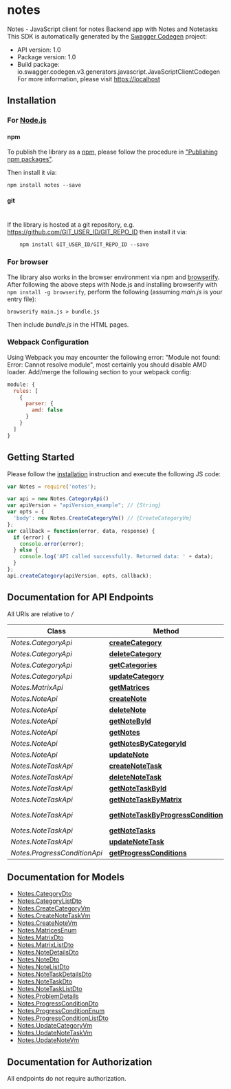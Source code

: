 # notes

Notes - JavaScript client for notes
Backend app with Notes and Notetasks
This SDK is automatically generated by the [Swagger Codegen](https://github.com/swagger-api/swagger-codegen) project:

- API version: 1.0
- Package version: 1.0
- Build package: io.swagger.codegen.v3.generators.javascript.JavaScriptClientCodegen
For more information, please visit [https://localhost](https://localhost)

## Installation

### For [Node.js](https://nodejs.org/)

#### npm

To publish the library as a [npm](https://www.npmjs.com/),
please follow the procedure in ["Publishing npm packages"](https://docs.npmjs.com/getting-started/publishing-npm-packages).

Then install it via:

```shell
npm install notes --save
```

#### git
#
If the library is hosted at a git repository, e.g.
https://github.com/GIT_USER_ID/GIT_REPO_ID
then install it via:

```shell
    npm install GIT_USER_ID/GIT_REPO_ID --save
```

### For browser

The library also works in the browser environment via npm and [browserify](http://browserify.org/). After following
the above steps with Node.js and installing browserify with `npm install -g browserify`,
perform the following (assuming *main.js* is your entry file):

```shell
browserify main.js > bundle.js
```

Then include *bundle.js* in the HTML pages.

### Webpack Configuration

Using Webpack you may encounter the following error: "Module not found: Error:
Cannot resolve module", most certainly you should disable AMD loader. Add/merge
the following section to your webpack config:

```javascript
module: {
  rules: [
    {
      parser: {
        amd: false
      }
    }
  ]
}
```

## Getting Started

Please follow the [installation](#installation) instruction and execute the following JS code:

```javascript
var Notes = require('notes');

var api = new Notes.CategoryApi()
var apiVersion = "apiVersion_example"; // {String} 
var opts = { 
  'body': new Notes.CreateCategoryVm() // {CreateCategoryVm} 
};
var callback = function(error, data, response) {
  if (error) {
    console.error(error);
  } else {
    console.log('API called successfully. Returned data: ' + data);
  }
};
api.createCategory(apiVersion, opts, callback);
```

## Documentation for API Endpoints

All URIs are relative to */*

Class | Method | HTTP request | Description
------------ | ------------- | ------------- | -------------
*Notes.CategoryApi* | [**createCategory**](docs/CategoryApi.md#createCategory) | **POST** /Category | 
*Notes.CategoryApi* | [**deleteCategory**](docs/CategoryApi.md#deleteCategory) | **DELETE** /Category/{id} | 
*Notes.CategoryApi* | [**getCategories**](docs/CategoryApi.md#getCategories) | **GET** /Category | 
*Notes.CategoryApi* | [**updateCategory**](docs/CategoryApi.md#updateCategory) | **PUT** /Category | 
*Notes.MatrixApi* | [**getMatrices**](docs/MatrixApi.md#getMatrices) | **GET** /Matrix | 
*Notes.NoteApi* | [**createNote**](docs/NoteApi.md#createNote) | **POST** /Note | 
*Notes.NoteApi* | [**deleteNote**](docs/NoteApi.md#deleteNote) | **DELETE** /Note/{id} | 
*Notes.NoteApi* | [**getNoteById**](docs/NoteApi.md#getNoteById) | **GET** /Note/{id} | 
*Notes.NoteApi* | [**getNotes**](docs/NoteApi.md#getNotes) | **GET** /Note | 
*Notes.NoteApi* | [**getNotesByCategoryId**](docs/NoteApi.md#getNotesByCategoryId) | **GET** /Note/ByCategory/{id} | 
*Notes.NoteApi* | [**updateNote**](docs/NoteApi.md#updateNote) | **PUT** /Note | 
*Notes.NoteTaskApi* | [**createNoteTask**](docs/NoteTaskApi.md#createNoteTask) | **POST** /NoteTask | 
*Notes.NoteTaskApi* | [**deleteNoteTask**](docs/NoteTaskApi.md#deleteNoteTask) | **DELETE** /NoteTask/{id} | 
*Notes.NoteTaskApi* | [**getNoteTaskById**](docs/NoteTaskApi.md#getNoteTaskById) | **GET** /NoteTask/{id} | 
*Notes.NoteTaskApi* | [**getNoteTaskByMatrix**](docs/NoteTaskApi.md#getNoteTaskByMatrix) | **GET** /NoteTask/bymatrix/{id} | 
*Notes.NoteTaskApi* | [**getNoteTaskByProgressCondition**](docs/NoteTaskApi.md#getNoteTaskByProgressCondition) | **GET** /NoteTask/byprogresscondition/{id} | 
*Notes.NoteTaskApi* | [**getNoteTasks**](docs/NoteTaskApi.md#getNoteTasks) | **GET** /NoteTask | 
*Notes.NoteTaskApi* | [**updateNoteTask**](docs/NoteTaskApi.md#updateNoteTask) | **PUT** /NoteTask | 
*Notes.ProgressConditionApi* | [**getProgressConditions**](docs/ProgressConditionApi.md#getProgressConditions) | **GET** /ProgressCondition | 

## Documentation for Models

 - [Notes.CategoryDto](docs/CategoryDto.md)
 - [Notes.CategoryListDto](docs/CategoryListDto.md)
 - [Notes.CreateCategoryVm](docs/CreateCategoryVm.md)
 - [Notes.CreateNoteTaskVm](docs/CreateNoteTaskVm.md)
 - [Notes.CreateNoteVm](docs/CreateNoteVm.md)
 - [Notes.MatricesEnum](docs/MatricesEnum.md)
 - [Notes.MatrixDto](docs/MatrixDto.md)
 - [Notes.MatrixListDto](docs/MatrixListDto.md)
 - [Notes.NoteDetailsDto](docs/NoteDetailsDto.md)
 - [Notes.NoteDto](docs/NoteDto.md)
 - [Notes.NoteListDto](docs/NoteListDto.md)
 - [Notes.NoteTaskDetailsDto](docs/NoteTaskDetailsDto.md)
 - [Notes.NoteTaskDto](docs/NoteTaskDto.md)
 - [Notes.NoteTaskListDto](docs/NoteTaskListDto.md)
 - [Notes.ProblemDetails](docs/ProblemDetails.md)
 - [Notes.ProgressConditionDto](docs/ProgressConditionDto.md)
 - [Notes.ProgressConditionEnum](docs/ProgressConditionEnum.md)
 - [Notes.ProgressConditionListDto](docs/ProgressConditionListDto.md)
 - [Notes.UpdateCategoryVm](docs/UpdateCategoryVm.md)
 - [Notes.UpdateNoteTaskVm](docs/UpdateNoteTaskVm.md)
 - [Notes.UpdateNoteVm](docs/UpdateNoteVm.md)

## Documentation for Authorization

 All endpoints do not require authorization.

